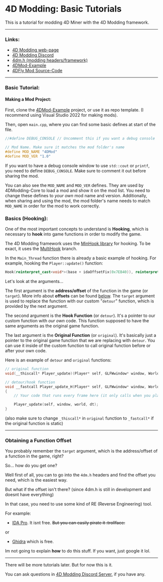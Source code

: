 # 4D Modding: Basic Tutorials
This is a tutorial for modding 4D Miner with the 4D Modding framework.

------------

### Links:
 - [4D Modding web-page](https://gdpseditor.com/4dmodding/ "4D Modding web-page")
 - [4D Modding Discord](https://discord.gg/AmGKpYXBwX "Discord Server")
 - [4dm.h (modding headers/framework)](https://github.com/Tr1NgleDev/4dm.h "4dm.h (modding headers/framework)")
 - [4DMod-Example](https://github.com/Tr1NgleDev/4dmod-example "4DMod-Example")
 - [4DFly Mod Source-Code](https://github.com/Tr1NgleDev/4DFly "4DFly")
------------

### Basic Tutorial:

#### Making a Mod Project:

First, clone the [4DMod-Example](https://github.com/Tr1NgleDev/4dmod-example "4DMod-Example") project, or use it as repo template. (I recommend using Visual Studio 2022 for making mods).

Then, open `main.cpp`, where you can find some basic defines at start of the file.
```cpp
//#define DEBUG_CONSOLE // Uncomment this if you want a debug console

// Mod Name. Make sure it matches the mod folder's name
#define MOD_NAME "4DMod"
#define MOD_VER "1.0"
```
If you want to have a debug console window to use `std::cout` or `printf`, you need to define `DEBUG_CONSOLE`. Make sure to comment it out before sharing the mod.

You can also see the `MOD_NAME` and `MOD_VER` defines. They are used by 4DModding-Core to load a mod and show it on the mod list. You need to change these defines to *your own* mod name and version. Additionally, when sharing and using the mod, the mod folder's name needs to match `MOD_NAME` in order for the mod to work correctly.

### Basics (Hooking):

One of the most important concepts to understand is **Hooking**, which is necessary to **hook** into game functions in order to modify the game.

The 4D Modding framework uses the [MinHook library](https://github.com/TsudaKageyu/minhook "MinHook library") for hooking.
To be exact, it uses the [MultiHook](https://github.com/m417z/minhook "MultiHook") branch.

In the `Main_Thread` function there is already a basic example of hooking. For example, hooking the `Player::update()` function:
```cpp
Hook(reinterpret_cast<void*>(base + idaOffsetFix(0x7EB40)), reinterpret_cast<void*>(&Player_update_H), reinterpret_cast<void**>(&Player_update));
```
Let's look at the arguments...

The first argument is the **address/offset** of the function in the game (or `target`). More info about **offsets** can be found [below](#obtaining-a-function-offset). The `target` argument is used to replace the function with our custom "`detour`" function, which is provided by the next argument.

The second argument is the **Hook Function** (or `detour`). It's a pointer to our custom function with *our own* code. This function supposed to have the same arguments as the original game function.

The last argument is the **Original Function** (or `original`). It's basically just a pointer to the original game function that we are replacing with `detour`. You can use it inside of the custom function to call original function before or after your own code.

Here is an example of `detour` and `original` functions:
```cpp
// original function
void(__thiscall* Player_update)(Player* self, GLFWwindow* window, World* world, double dt); 

// detour/hook function
void __fastcall Player_update_H(Player* self, GLFWwindow* window, World* world, double dt) 
{
	// Your code that runs every frame here (it only calls when you play in world, because its Player's function)

	Player_update(self, window, world, dt);
}
```
(also make sure to change `_thiscall*` in `original` function to `_fastcall*` if the original function is static)

----

### Obtaining a Function Offset

You probably remember the `target` argument, which is the address/offset of a function in the game, right?

So... how do you get one?

Well first of all, you can to go into the `4dm.h` headers and find the offset you need, which is the easiest way.

But what if the offset isn't there? (since 4dm.h is still in development and doesnt have everything)

In that case, you need to use some kind of RE (Reverse Engineering) tool.

For example: 
 - [IDA Pro](https://hex-rays.com/ida-pro/ "IDA Pro"). It isnt free. ~~But you can easily pirate it :trollface:~~
 
 or

 - [Ghidra](https://github.com/NationalSecurityAgency/ghidra "Ghidra") which is free.

Im not going to explain **how** to do this stuff. If you want, just google it lol.

----

There will be more tutorials later. But for now this is it.

You can ask questions in [4D Modding Discord Server](https://discord.gg/AmGKpYXBwX "Discord Server"), if you have any.
